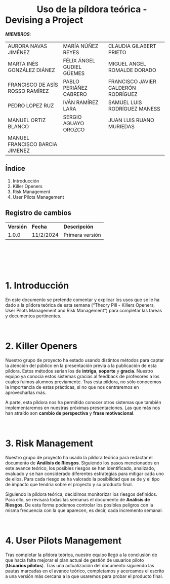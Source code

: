 # &nbsp;&nbsp;&nbsp;&nbsp;&nbsp;&nbsp;&nbsp;&nbsp;&nbsp;&nbsp;&nbsp;&nbsp;&nbsp;&nbsp; Uso de la píldora teórica - Devising a Project


***MIEMBROS***:

<table>
  <tr>
    <td>AURORA NAVAS JIMÉNEZ</td>
    <td>MARÍA NÚÑEZ REYES</td>
    <td>CLAUDIA GILABERT PRIETO</td>
  </tr>
  <tr>
    <td>MARTA INÉS GONZÁLEZ DIÁNEZ</td>
    <td>FÉLIX ÁNGEL GUDIEL GÜEMES</td>
    <td>MIGUEL ANGEL ROMALDE DORADO</td>
  </tr>
  <tr>
    <td>FRANCISCO DE ASÍS ROSSO RAMÍREZ</td>
    <td>PABLO PERIÁÑEZ CABRERO</td>
    <td>FRANCISCO JAVIER CALDERÓN RODRÍGUEZ</td>
  </tr>
  <tr>
    <td>PEDRO LOPEZ RUZ</td>
    <td>IVÁN RAMÍREZ LARA</td>
    <td>SAMUEL LUIS RODRÍGUEZ MANESS</td>
  </tr>
  <tr>
    <td>MANUEL ORTIZ BLANCO</td>
    <td>SERGIO AGUAYO OROZCO</td>
    <td>JUAN LUIS RUANO MURIEDAS</td>
  </tr>
  <tr>
    <td>MANUEL FRANCISCO BARCIA JIMENEZ</td>
    <td></td>
    <td></td>
  </tr>
</table>


## Índice

1. Introducción
2. Killer Openers
3. Risk Management
4. User Pilots Management


## Registro de cambios

<table>
  <tr>
   <td><strong>Versión</strong>
   </td>
   <td><strong>Fecha</strong>
   </td>
   <td><strong>Descripción</strong>
   </td>
  </tr>
  <tr>
   <td>1.0.0</td>
   <td>11/2/2024</td>
   <td>Primera versión</td>
  </tr>
</table>


<br/>

# 

<br/>


# 1. Introducción

En este documento se pretende comentar y explicar los usos que se le ha dado a la píldora teórica de esta semana (“Theory Pill - Killers Openers, User Pilots Management and Risk Management”) para completar las tareas y documentos pertinentes.


<br/>

# 2. Killer Openers

Nuestro grupo de proyecto ha estado usando distintos métodos para captar la atención del público en la presentación previa a la publicación de esta píldora. Estos métodos serían los de **intriga**, **soporte** y **gracia**. Nuestro equipo ya conocía estos sistemas gracias al feedback de profesores a los cuales fuimos alumnos previamente. Tras esta píldora, no sólo conocemos la importancia de estas prácticas, si no que nos centraremos en aprovecharlas más.

A parte, esta píldora nos ha permitido conocer otros sistemas que también implementaremos en nuestras próximas presentaciones. Las que más nos han atraído son **cambio de perspectiva** y **frase motivacional**.


<br/>

# 3. Risk Management

Nuestro grupo de proyecto ha usado la píldora teórica para redactar el documento de **Análisis de Riesgos**. Siguiendo los pasos mencionados en este avance teórico, los posibles riesgos se han identificado, analizado, evaluado y se han considerado diferentes estrategias para mitigar cada uno de ellos. Para cada riesgo se ha valorado la posibilidad que se de y el tipo de impacto que tendría sobre el proyecto y su producto final.  

Siguiendo la píldora teórica, decidimos monitorizar los riesgos definidos. Para ello, se revisará todas las semanas el documento de **Análisis de Riesgos**. De esta forma podemos controlar los posibles peligros con la misma frecuencia con la que aparecen, es decir, cada incremento semanal.


<br/>

# 4. User Pilots Management

Tras completar la píldora teórica, nuestro equipo llegó a la conclusión de que hacía falta mejorar el plan actual de gestión de usuarios piloto (**Usuarios pilotos**). Tras una actualización del documento siguiendo las pautas marcadas en el avance teórico, completamos y acercamos el escrito a una versión más cercana a la que usaremos para probar el producto final.





